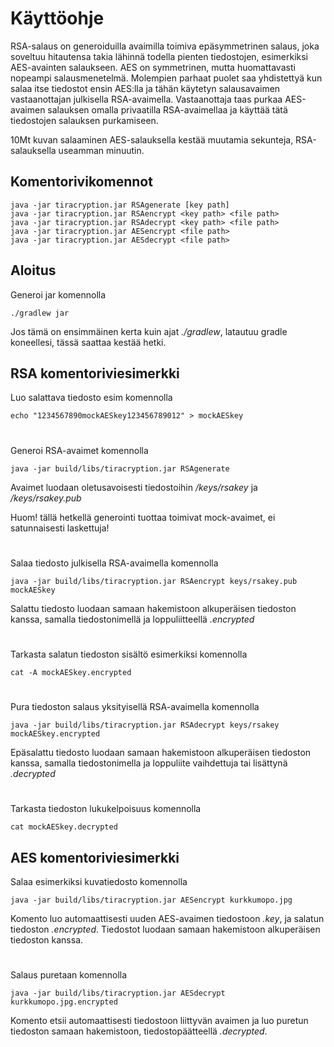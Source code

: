 # Käyttöohje

RSA-salaus on generoiduilla avaimilla toimiva epäsymmetrinen salaus, joka soveltuu hitautensa takia lähinnä todella pienten tiedostojen, esimerkiksi AES-avainten salaukseen. AES on symmetrinen, mutta huomattavasti nopeampi salausmenetelmä. 
Molempien parhaat puolet saa yhdistettyä kun salaa itse tiedostot ensin AES:lla ja tähän käytetyn salausavaimen vastaanottajan julkisella RSA-avaimella. Vastaanottaja taas purkaa AES-avaimen salauksen omalla privaatilla RSA-avaimellaa ja käyttää tätä tiedostojen salauksen purkamiseen.

10Mt kuvan salaaminen AES-salauksella kestää muutamia sekunteja, RSA-salauksella useamman minuutin.

## Komentorivikomennot

```
java -jar tiracryption.jar RSAgenerate [key path]
java -jar tiracryption.jar RSAencrypt <key path> <file path>
java -jar tiracryption.jar RSAdecrypt <key path> <file path>
java -jar tiracryption.jar AESencrypt <file path>
java -jar tiracryption.jar AESdecrypt <file path>
```

## Aloitus

Generoi jar komennolla 
```
./gradlew jar 
```
Jos tämä on ensimmäinen kerta kuin ajat _./gradlew_, latautuu gradle koneellesi, tässä saattaa kestää hetki.

## RSA komentoriviesimerkki

Luo salattava tiedosto esim komennolla
```
echo "1234567890mockAESkey123456789012" > mockAESkey
```

#  

Generoi RSA-avaimet komennolla
```
java -jar build/libs/tiracryption.jar RSAgenerate
```
Avaimet luodaan oletusavoisesti tiedostoihin _/keys/rsakey_ ja _/keys/rsakey.pub_

Huom! tällä hetkellä generointi tuottaa toimivat mock-avaimet, ei satunnaisesti laskettuja!

#  

Salaa tiedosto julkisella RSA-avaimella komennolla
```
java -jar build/libs/tiracryption.jar RSAencrypt keys/rsakey.pub mockAESkey
```
Salattu tiedosto luodaan samaan hakemistoon alkuperäisen tiedoston kanssa, samalla tiedostonimellä ja loppuliitteellä _.encrypted_

#  

Tarkasta salatun tiedoston sisältö esimerkiksi komennolla
```
cat -A mockAESkey.encrypted
```

#  

Pura tiedoston salaus yksityisellä RSA-avaimella komennolla
```
java -jar build/libs/tiracryption.jar RSAdecrypt keys/rsakey mockAESkey.encrypted
```
Epäsalattu tiedosto luodaan samaan hakemistoon alkuperäisen tiedoston kanssa, samalla tiedostonimella ja loppuliite vaihdettuja tai lisättynä _.decrypted_

#  

Tarkasta tiedoston lukukelpoisuus komennolla
```
cat mockAESkey.decrypted
```

## AES komentoriviesimerkki

Salaa esimerkiksi kuvatiedosto komennolla
```
java -jar build/libs/tiracryption.jar AESencrypt kurkkumopo.jpg
```
Komento luo automaattisesti uuden AES-avaimen tiedostoon _<tiedostonnimi>.key_, ja salatun tiedoston _<tiedostonnimi>.encrypted_. Tiedostot luodaan samaan hakemistoon alkuperäisen tiedoston kanssa.

#  

Salaus puretaan komennolla
```
java -jar build/libs/tiracryption.jar AESdecrypt kurkkumopo.jpg.encrypted
```
Komento etsii automaattisesti tiedostoon liittyvän avaimen ja luo puretun tiedoston samaan hakemistoon, tiedostopäätteellä _.decrypted_.
